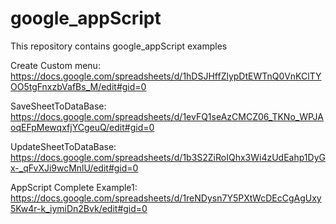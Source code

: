 # google_appScript
This repository contains google_appScript examples



Create Custom menu:
https://docs.google.com/spreadsheets/d/1hDSJHffZlypDtEWTnQ0VnKClTYOO5tgFnxzbVafBs_M/edit#gid=0

SaveSheetToDataBase:
https://docs.google.com/spreadsheets/d/1evFQ1seAzCMCZ06_TKNo_WPJAoqEFpMewqxfjYCgeuQ/edit#gid=0


UpdateSheetToDataBase:     
https://docs.google.com/spreadsheets/d/1b3S2ZiRoIQhx3Wi4zUdEahp1DyGx-_qFvXJi9wcMnlU/edit#gid=0

AppScript Complete Example1:          
https://docs.google.com/spreadsheets/d/1reNDysn7Y5PXtWcDEcCgAgUxy5Kw4r-k_iymiDn2Bvk/edit#gid=0
